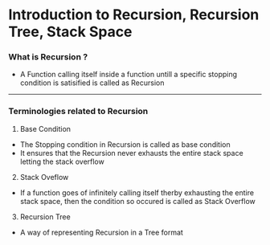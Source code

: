 # Introduction to Recursion, Recursion Tree, Stack Space

### What is Recursion ?

- A Function calling itself inside a function untill a specific stopping condition is satisified is called as Recursion
  
---

### Terminologies related to Recursion

1. Base Condition
- The Stopping condition in Recursion is called as base condition
- It ensures that the Recursion never exhausts the entire stack space letting the stack overflow 

2. Stack Oveflow
- If a function goes of infinitely calling itself therby exhausting the entire stack space, then the condition so occured is called as Stack Overflow

3. Recursion Tree
- A way of representing Recursion in a Tree format